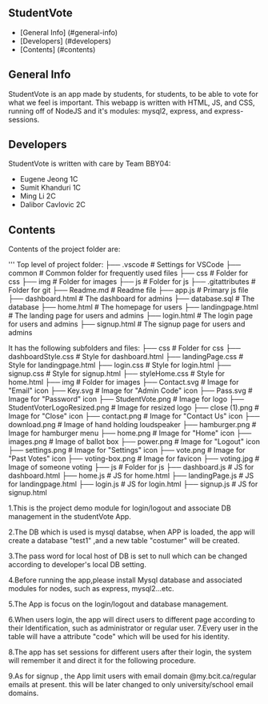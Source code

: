 ## StudentVote

* [General Info] (#general-info)
* [Developers] (#developers)
* [Contents] (#contents)

## General Info
StudentVote is an app made by students, for students, to be able to vote for what we feel is important.
This webapp is written with HTML, JS, and CSS, running off of NodeJS and it's modules: mysql2, express, and express-sessions.

## Developers
StudentVote is written with care by Team BBY04:
* Eugene Jeong 1C
* Sumit Khanduri 1C
* Ming Li 2C
* Dalibor Cavlovic 2C

## Contents
Contents of the project folder are:

'''
Top level of project folder:
├── .vscode                         # Settings for VSCode
├── common                          # Common folder for frequently used files
├── css                             # Folder for css
├── img                             # Folder for images
├── js                              # Folder for js
├── .gitattributes                  # Folder for git
├── Readme.md                       # Readme file
├── app.js                          # Primary js file
├── dashboard.html                  # The dashboard for admins
├── database.sql                    # The database
├── home.html                       # The homepage for users
├── landingpage.html                # The landing page for users and admins
├── login.html                      # The login page for users and admins
├── signup.html                     # The signup page for users and admins

It has the following subfolders and files:
├── css                             # Folder for css
    ├── dashboardStyle.css              # Style for dashboard.html
    ├── landingPage.css                 # Style for landingpage.html
    ├── login.css                       # Style for login.html
    ├── signup.css                      # Style for signup.html
    ├── styleHome.css                   # Style for home.html
├── img                             # Folder for images
    ├── Contact.svg                     # Image for "Email" icon
    ├── Key.svg                         # Image for "Admin Code" icon
    ├── Pass.svg                        # Image for "Password" icon
    ├── StudentVote.png                 # Image for logo
    ├── StudentVoterLogoResized.png     # Image for resized logo
    ├── close (1).png                   # Image for "Close" icon
    ├── contact.png                     # Image for "Contact Us" icon
    ├── download.png                    # Image of hand holding loudspeaker
    ├── hamburger.png                   # Image for hamburger menu
    ├── home.png                        # Image for "Home" icon
    ├── images.png                      # Image of ballot box
    ├── power.png                       # Image for "Logout" icon
    ├── settings.png                    # Image for "Settings" icon
    ├── vote.png                        # Image for "Past Votes" icon
    ├── voting-box.png                  # Image for favicon
    ├── voting.jpg                      # Image of someone voting
├── js                              # Folder for js
    ├── dashboard.js                    # JS for dashboard.html
    ├── home.js                         # JS for home.html
    ├── landingPage.js                  # JS for landingpage.html
    ├── login.js                        # JS for login.html
    ├── signup.js                       # JS for signup.html
































1.This is the project demo module for login/logout and associate DB management in the studentVote App.

2.The DB which is used is mysql databse, when APP is loaded, the app will create a database 
            "test1" ,and a new table "costumer" will be created.

3.The pass word for local host of DB is set to null which can be changed according to developer's local DB setting.

4.Before running the app,please install Mysql database and associated modules for nodes, such as express, mysql2...etc.

5.The App is focus on the login/logout and database management.

6.When users login, the app will direct users to different page according to their Identification,
            such as administrator or regular user.
7.Every user in the table will have a attribute "code" which will be used for his identity.

8.The app has set sessions for different users after their login, the system will remember it and 
            direct it for the following procedure.

9.As for signup , the App limit users with email domain @my.bcit.ca/regular emails at present.
            this will be later changed to only university/school email domains.

